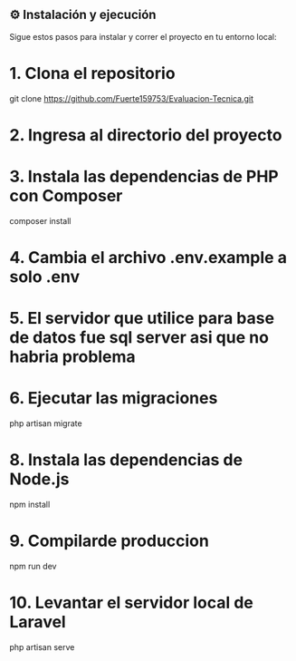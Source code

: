 ## ⚙️ Instalación y ejecución

Sigue estos pasos para instalar y correr el proyecto en tu entorno local:

# 1. Clona el repositorio
git clone https://github.com/Fuerte159753/Evaluacion-Tecnica.git

# 2. Ingresa al directorio del proyecto

# 3. Instala las dependencias de PHP con Composer
composer install

# 4. Cambia el archivo .env.example a solo .env

# 5. El servidor que utilice para base de datos fue sql server asi que no habria problema

# 6. Ejecutar las migraciones
php artisan migrate

# 8. Instala las dependencias de Node.js
npm install

# 9. Compilarde produccion
npm run dev

# 10. Levantar el servidor local de Laravel
php artisan serve
